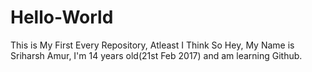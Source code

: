 # Hello-World
This is My First Every Repository, Atleast I Think So
Hey, My Name is Sriharsh Amur, I'm 14 years old(21st Feb 2017) and am learning Github.
